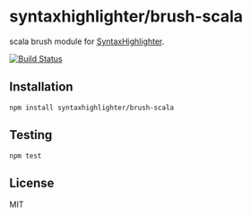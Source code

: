 # syntaxhighlighter/brush-scala

scala brush module for [SyntaxHighlighter](https://github.com/syntaxhighlighter).

[![Build Status](https://travis-ci.org/alexgorbatchev/brush-scala.svg)](https://travis-ci.org/alexgorbatchev/brush-scala)

## Installation

    npm install syntaxhighlighter/brush-scala

## Testing

    npm test

## License

MIT
